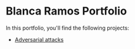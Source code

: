 # Blanca Ramos Portfolio

In this portfolio, you'll find the following projects:

* [Adversarial attacks](https://github.com/blancaRE/ds_portfolio/blob/main/Adversarial%20attack/Readme.md)


 

